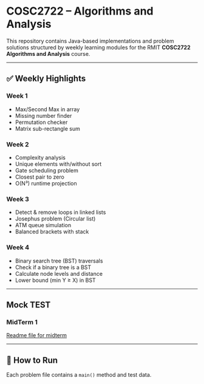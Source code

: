 # COSC2722 – Algorithms and Analysis

This repository contains Java-based implementations and problem solutions structured by weekly learning modules for the RMIT **COSC2722 Algorithms and Analysis** course.

---

## ✅ Weekly Highlights

### Week 1
- Max/Second Max in array
- Missing number finder
- Permutation checker
- Matrix sub-rectangle sum

### Week 2
- Complexity analysis
- Unique elements with/without sort
- Gate scheduling problem
- Closest pair to zero
- O(N³) runtime projection

### Week 3
- Detect & remove loops in linked lists
- Josephus problem (Circular list)
- ATM queue simulation
- Balanced brackets with stack

### Week 4
- Binary search tree (BST) traversals
- Check if a binary tree is a BST
- Calculate node levels and distance
- Lower bound (min Y ≥ X) in BST

---

## Mock TEST

### MidTerm 1
[Readme file for midterm](src/MockTest_Midterm_1/README.md)

---

## 🔧 How to Run

Each problem file contains a `main()` method and test data.
